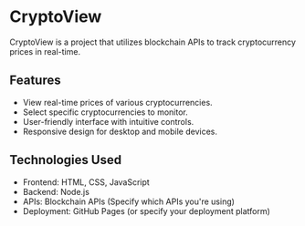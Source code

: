 # CryptoView
CryptoView is a project that utilizes blockchain APIs to track cryptocurrency prices in real-time.

## Features
- View real-time prices of various cryptocurrencies.
- Select specific cryptocurrencies to monitor.
- User-friendly interface with intuitive controls.
- Responsive design for desktop and mobile devices.
## Technologies Used
- Frontend: HTML, CSS, JavaScript
- Backend: Node.js
- APIs: Blockchain APIs (Specify which APIs you're using)
- Deployment: GitHub Pages (or specify your deployment platform)
